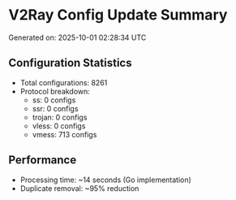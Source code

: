 # V2Ray Config Update Summary
Generated on: 2025-10-01 02:28:34 UTC

## Configuration Statistics
- Total configurations: 8261
- Protocol breakdown:
  - ss: 0 configs
  - ssr: 0 configs
  - trojan: 0 configs
  - vless: 0 configs
  - vmess: 713 configs

## Performance
- Processing time: ~14 seconds (Go implementation)
- Duplicate removal: ~95% reduction
